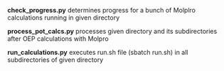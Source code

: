 **check_progress.py** determines progress for a bunch of Molplro calculations running in given directory

**process_pot_calcs.py** processes given directory and its subdirectories after OEP calculations with Molpro

**run_calculations.py** executes run.sh file (sbatch run.sh) in all subdirectories of given directory
